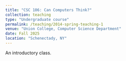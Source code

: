 ```yaml
---
title: "CSC 106: Can Computers Think?"
collection: teaching
type: "Undergraduate course"
permalink: /teaching/2014-spring-teaching-1
venue: "Union College, Computer Science Department"
date: Fall 2025
location: "Schenectady, NY"
---
```


An introductory class.